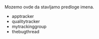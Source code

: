 Mozemo ovde da stavljamo predloge imena.
- apptracker
- qualitytracker
- mytrackinggroup
- thebugthread
